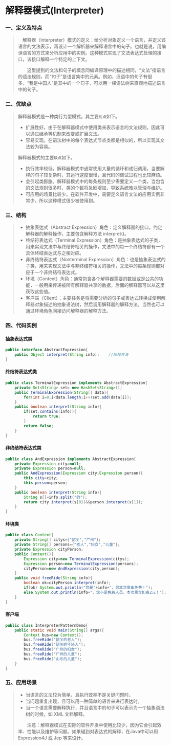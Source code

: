 # 解释器模式(Interpreter)

### 一、定义及特点

>​		　解释器（Interpreter）模式的定义：给分析对象定义一个语言，并定义该语言的文法表示，再设计一个解析器来解释语言中的句子。也就是说，用编译语言的方式来分析应用中的实例。这种模式实现了文法表达式处理的接口，该接口解释一个特定的上下文。
>
>　　这里提到的文法和句子的概念同编译原理中的描述相同，“文法”指语言的语法规则，而“句子”是语言集中的元素。例如，汉语中的句子有很多，“我是中国人”是其中的一个句子，可以用一棵语法树来直观地描述语言中的句子。

### 二、优缺点

>解释器模式是一种类行为型模式，其主要`优点`如下。
>
>- 扩展性好。由于在解释器模式中使用类来表示语言的文法规则，因此可以通过继承等机制来改变或扩展文法。
>- 容易实现。在语法树中的每个表达式节点类都是相似的，所以实现其文法较为容易。
>
>解释器模式的主要`缺点`如下。
>
>- 执行效率较低。解释器模式中通常使用大量的循环和递归调用，当要解释的句子较复杂时，其运行速度很慢，且代码的调试过程也比较麻烦。
>- 会引起类膨胀。解释器模式中的每条规则至少需要定义一个类，当包含的文法规则很多时，类的个数将急剧增加，导致系统难以管理与维护。
>- 可应用的场景比较少。在软件开发中，需要定义语言文法的应用实例非常少，所以这种模式很少被使用到。

### 三、结构

>- 抽象表达式（Abstract Expression）角色：定义解释器的接口，约定解释器的解释操作，主要包含解释方法 interpret()。
>- 终结符表达式（Terminal  Expression）角色：是抽象表达式的子类，用来实现文法中与终结符相关的操作，文法中的每一个终结符都有一个具体终结表达式与之相对应。
>- 非终结符表达式（Nonterminal Expression）角色：也是抽象表达式的子类，用来实现文法中与非终结符相关的操作，文法中的每条规则都对应于一个非终结符表达式。
>- 环境（Context）角色：通常包含各个解释器需要的数据或是公共的功能，一般用来传递被所有解释器共享的数据，后面的解释器可以从这里获取这些值。
>- 客户端（Client）：主要任务是将需要分析的句子或表达式转换成使用解释器对象描述的抽象语法树，然后调用解释器的解释方法，当然也可以通过环境角色间接访问解释器的解释方法。

### 四、代码实例

#### 抽象表达式类

```java
public interface AbstractExpression{
    public Object interpret(String info);    //解释方法
}
```

#### 终结符表达式类

```java
public class TerminalExpression implements AbstractExpression{
    private Set<String> set= new HashSet<String>();
    public TerminalExpression(String[] data){
        for(int i=0;i<data.length;i++)set.add(data[i]);
    }
    public boolean interpret(String info){
        if(set.contains(info)){
            return true;
        }
        return false;
    }
}
```

#### 非终结符表达式类

```java
public class AndExpression implements AbstractExpression{
    private Expression city=null;    
    private Expression person=null;
    public AndExpression(Expression city,Expression person){
        this.city=city;
        this.person=person;
    }
    public boolean interpret(String info){
        String s[]=info.split("的");       
        return city.interpret(s[0])&&person.interpret(s[1]);
    }
}
```

#### 环境类

```java
public class Context{
    private String[] citys={"韶关","广州"};
    private String[] persons={"老人","妇女","儿童"};
    private Expression cityPerson;
    public Context(){
        Expression city=new TerminalExpression(citys);
        Expression person=new TerminalExpression(persons);
        cityPerson=new AndExpression(city,person);
    }
    public void freeRide(String info){
        boolean ok=cityPerson.interpret(info);
        if(ok) System.out.println("您是"+info+"，您本次乘车免费！");
        else System.out.println(info+"，您不是免费人员，本次乘车扣费2元！");   
    }
}
```

#### 客户端

```java
public class InterpreterPatternDemo{
    public static void main(String[] args){
        Context bus=new Context();
        bus.freeRide("韶关的老人");
        bus.freeRide("韶关的年轻人");
        bus.freeRide("广州的妇女");
        bus.freeRide("广州的儿童");
        bus.freeRide("山东的儿童");
    }
}
```

### 五、应用场景

>- 当语言的文法较为简单，且执行效率不是关键问题时。
>- 当问题重复出现，且可以用一种简单的语言来进行表达时。
>- 当一个语言需要解释执行，并且语言中的句子可以表示为一个抽象语法树的时候，如 XML 文档解释。
>
>　　注意：解释器模式在实际的软件开发中使用比较少，因为它会引起效率、性能以及维护等问题。如果碰到对表达式的解释，在Java中可以用 Expression4J 或 Jep 等来设计。